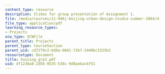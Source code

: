 ```yaml
---
content_type: resource
description: Slides for group presentation of Assignment 1.
file: /media/courses/11-946j-beijing-urban-design-studio-summer-2004/4f1230a82d569535536c9d8aebacb751_housing_grp3.pdf
file_type: application/pdf
learning_resource_types:
- Projects
ocw_type: OCWFile
parent_title: Projects
parent_type: CourseSection
parent_uid: cd7279c2-6d0a-0661-72b7-2440bc3325b3
resourcetype: Document
title: housing_grp3.pdf
uid: 4f1230a8-2d56-9535-536c-9d8aebacb751
---
```

